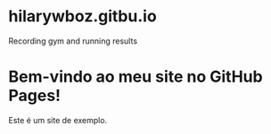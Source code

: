 # hilarywboz.gitbu.io
Recording gym and running results
<!DOCTYPE html>
<html lang="en">
<head>
    <meta charset="UTF-8">
    <meta name="viewport" content="width=device-width, initial-scale=1.0">
    <title>Meu Site no GitHub Pages</title>
</head>
<body>
    <h1>Bem-vindo ao meu site no GitHub Pages!</h1>
    <p>Este é um site de exemplo.</p>
</body>
</html>
